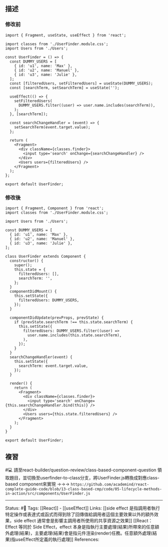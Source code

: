 

## 描述

### 修改前

```
import { Fragment, useState, useEffect } from 'react';

import classes from './UserFinder.module.css';
import Users from './Users';

const UserFinder = () => {
  const DUMMY_USERS = [
    { id: 'u1', name: 'Max' },
    { id: 'u2', name: 'Manuel' },
    { id: 'u3', name: 'Julie' },
  ];
  const [filteredUsers, setFilteredUsers] = useState(DUMMY_USERS);
  const [searchTerm, setSearchTerm] = useState('');

  useEffect(() => {
    setFilteredUsers(
      DUMMY_USERS.filter((user) => user.name.includes(searchTerm)),
    );
  }, [searchTerm]);

  const searchChangeHandler = (event) => {
    setSearchTerm(event.target.value);
  };

  return (
    <Fragment>
      <div className={classes.finder}>
        <input type='search' onChange={searchChangeHandler} />
      </div>
      <Users users={filteredUsers} />
    </Fragment>
  );
};

export default UserFinder;
```


### 修改後

```
import { Fragment, Component } from 'react';
import classes from './UserFinder.module.css';

import Users from './Users';

const DUMMY_USERS = [
  { id: 'u1', name: 'Max' },
  { id: 'u2', name: 'Manuel' },
  { id: 'u3', name: 'Julie' },
];

class UserFinder extends Component {
  constructor() {
    super();
    this.state = {
      filteredUsers: [],
      searchTerm: '',
    };
  }
  componentDidMount() {
    this.setState({
      filteredUsers: DUMMY_USERS,
    });
  }

  componentDidUpdate(prevProps, prevState) {
    if (prevState.searchTerm !== this.state.searchTerm) {
      this.setState({
        filteredUsers: DUMMY_USERS.filter((user) =>
          user.name.includes(this.state.searchTerm),
        ),
      });
    }
  }
  searchChangeHandler(event) {
    this.setState({
      searchTerm: event.target.value,
    });
  }

  render() {
    return (
      <Fragment>
        <div className={classes.finder}>
          <input type='search' onChange={this.searchChangeHandler.bind(this)} />
        </div>
        <Users users={this.state.filteredUsers} />
      </Fragment>
    );
  }
}

export default UserFinder;
```


## 複習
#💻 請至react-builder/question-review/class-based-component-question 領取題目，並切換至userfinder-to-class分支，將UserFinder.js轉換成對應class-based component來實現 ->->-> `https://github.com/academind/react-complete-guide-code/blob/13-class-based-cmp/code/05-lifecycle-methods-in-action/src/components/UserFinder.js`
<!--SR:!2022-11-23,27,250-->

---
Status: #🌱 
Tags:
[[React]] - [[useEffect]]
Links:
[[side effect 是指調用者執行特定操作或表達式或函式而得到除了回傳值給調用者這個主要效果以外的額外效果，side effect 通常會是影響主調用者所使用的共享資源之效果]]
[[React：Effect 等同於 Side Effect，effect 本身是指執行主要處理(結果)所帶來的任意額外處理(結果)，主要處理(結果)會是指元件渲染(render)任務。任意額外處理(結果)指useEffect所定義的執行處理]]
References: